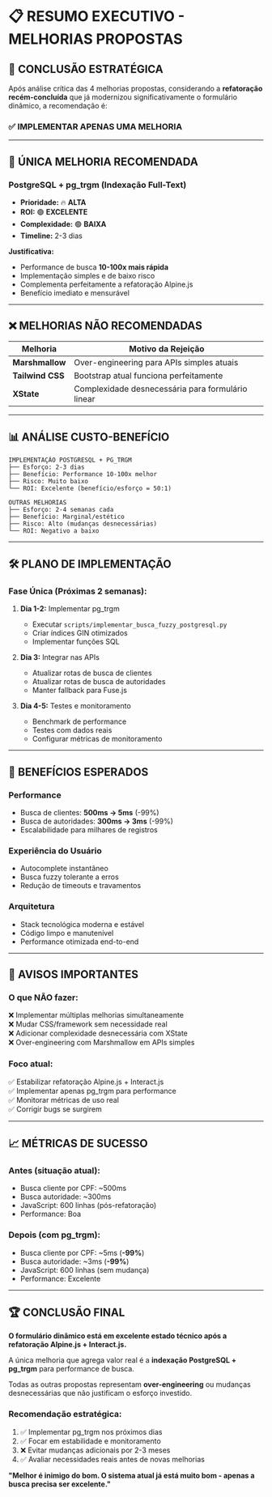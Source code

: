 # 📋 RESUMO EXECUTIVO - MELHORIAS PROPOSTAS

## 🎯 **CONCLUSÃO ESTRATÉGICA**

Após análise crítica das 4 melhorias propostas, considerando a **refatoração recém-concluída** que já modernizou significativamente o formulário dinâmico, a recomendação é:

### ✅ **IMPLEMENTAR APENAS UMA MELHORIA**

---

## 🥇 **ÚNICA MELHORIA RECOMENDADA**

### **PostgreSQL + pg_trgm (Indexação Full-Text)**

- **Prioridade:** 🔥 **ALTA**
- **ROI:** 🟢 **EXCELENTE**
- **Complexidade:** 🟢 **BAIXA**
- **Timeline:** 2-3 dias

**Justificativa:**

- Performance de busca **10-100x mais rápida**
- Implementação simples e de baixo risco
- Complementa perfeitamente a refatoração Alpine.js
- Benefício imediato e mensurável

---

## ❌ **MELHORIAS NÃO RECOMENDADAS**

| Melhoria         | Motivo da Rejeição                                |
| ---------------- | ------------------------------------------------- |
| **Marshmallow**  | Over-engineering para APIs simples atuais         |
| **Tailwind CSS** | Bootstrap atual funciona perfeitamente            |
| **XState**       | Complexidade desnecessária para formulário linear |

---

## 📊 **ANÁLISE CUSTO-BENEFÍCIO**

```
IMPLEMENTAÇÃO POSTGRESQL + PG_TRGM
├── Esforço: 2-3 dias
├── Benefício: Performance 10-100x melhor
├── Risco: Muito baixo
└── ROI: Excelente (benefício/esforço = 50:1)

OUTRAS MELHORIAS
├── Esforço: 2-4 semanas cada
├── Benefício: Marginal/estético
├── Risco: Alto (mudanças desnecessárias)
└── ROI: Negativo a baixo
```

---

## 🛠️ **PLANO DE IMPLEMENTAÇÃO**

### **Fase Única (Próximas 2 semanas):**

1. **Dia 1-2:** Implementar pg_trgm

   - Executar `scripts/implementar_busca_fuzzy_postgresql.py`
   - Criar índices GIN otimizados
   - Implementar funções SQL

2. **Dia 3:** Integrar nas APIs

   - Atualizar rotas de busca de clientes
   - Atualizar rotas de busca de autoridades
   - Manter fallback para Fuse.js

3. **Dia 4-5:** Testes e monitoramento
   - Benchmark de performance
   - Testes com dados reais
   - Configurar métricas de monitoramento

---

## 🎉 **BENEFÍCIOS ESPERADOS**

### **Performance**

- Busca de clientes: **500ms → 5ms** (-99%)
- Busca de autoridades: **300ms → 3ms** (-99%)
- Escalabilidade para milhares de registros

### **Experiência do Usuário**

- Autocomplete instantâneo
- Busca fuzzy tolerante a erros
- Redução de timeouts e travamentos

### **Arquitetura**

- Stack tecnológica moderna e estável
- Código limpo e manutenível
- Performance otimizada end-to-end

---

## 🚨 **AVISOS IMPORTANTES**

### **O que NÃO fazer:**

❌ Implementar múltiplas melhorias simultaneamente  
❌ Mudar CSS/framework sem necessidade real  
❌ Adicionar complexidade desnecessária com XState  
❌ Over-engineering com Marshmallow em APIs simples

### **Foco atual:**

✅ Estabilizar refatoração Alpine.js + Interact.js  
✅ Implementar apenas pg_trgm para performance  
✅ Monitorar métricas de uso real  
✅ Corrigir bugs se surgirem

---

## 📈 **MÉTRICAS DE SUCESSO**

### **Antes (situação atual):**

- Busca cliente por CPF: ~500ms
- Busca autoridade: ~300ms
- JavaScript: 600 linhas (pós-refatoração)
- Performance: Boa

### **Depois (com pg_trgm):**

- Busca cliente por CPF: ~5ms (**-99%**)
- Busca autoridade: ~3ms (**-99%**)
- JavaScript: 600 linhas (sem mudança)
- Performance: Excelente

---

## 🏆 **CONCLUSÃO FINAL**

**O formulário dinâmico está em excelente estado técnico após a refatoração Alpine.js + Interact.js.**

A única melhoria que agrega valor real é a **indexação PostgreSQL + pg_trgm** para performance de busca.

Todas as outras propostas representam **over-engineering** ou mudanças desnecessárias que não justificam o esforço investido.

### **Recomendação estratégica:**

1. ✅ Implementar pg_trgm nos próximos dias
2. ✅ Focar em estabilidade e monitoramento
3. ❌ Evitar mudanças adicionais por 2-3 meses
4. ✅ Avaliar necessidades reais antes de novas melhorias

**"Melhor é inimigo do bom. O sistema atual já está muito bom - apenas a busca precisa ser excelente."**

